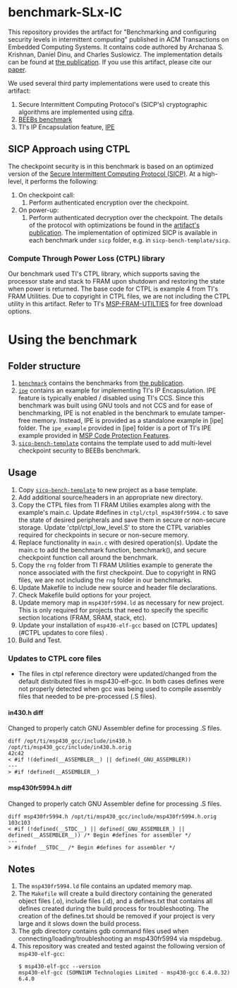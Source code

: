 # benchmark-SLx-IC

This repository provides the artifact for "Benchmarking and configuring security levels in intermittent computing" published in ACM Transactions on Embedded Computing Systems. It contains code authored by Archanaa S. Krishnan, Daniel Dinu, and Charles Suslowicz. The implementation details can be found at [the publication](https://dl.acm.org/doi/10.1145/3522748). If you use this artifact, please cite our [paper](https://dblp.org/rec/journals/tecs/KrishnanS22).

We used several third party implementations were used to create this artifact:
1. Secure Intermittent Computing Protocol's (SICP's) cryptographic algorithms are implemented using [cifra](https://github.com/ctz/cifra).
2. [BEEBs benchmark](https://github.com/mageec/beebs)
3. TI's IP Encapsulation feature, [IPE](http://www.ti.com/lit/slaa685)

## SICP Approach using CTPL 

The checkpoint security is in this benchmark is based on an optimized version of the [Secure Intermittent Computing Protocol (SICP)](https://ieeexplore.ieee.org/document/8714997). At a high-level, it performs the following:
1. On checkpoint call:
	1. Perform authenticated encryption over the checkpoint.
2. On power-up:
	1. Perform authenticated decryption over the checkpoint.
The details of the protocol with optimizations be found in the [artifact's publication](https://dl.acm.org/doi/10.1145/3522748). The implementation of optimized SICP is available in each benchmark under ``sicp`` folder, e.g. in ``sicp-bench-template/sicp``.

### Compute Through Power Loss (CTPL) library 

Our benchmark used TI's CTPL library, which supports saving the processor state and stack to FRAM upon shutdown and restoring the state when power is returned. The base code for CTPL is example 4 from TI's FRAM Utilities. Due to copyright in CTPL files, we are not including the CTPL utility in this artifact. Refer to TI's [MSP-FRAM-UTILTIES](https://www.ti.com/tool/MSP-FRAM-UTILITIES) for free download options. 

# Using the benchmark

## Folder structure
1. [``benchmark``](benchmark) contains the benchmarks from [the publication](https://dl.acm.org/doi/10.1145/3522748).
2. [``ipe``](ipe) contains an example for implementing TI's IP Encapsulation. IPE feature is typically enabled / disabled using TI's CCS. Since this benchmark was built using GNU tools and not CCS and for ease of benchmarking, IPE is not enabled in the benchmark to emulate tamper-free memory. Instead, IPE is provided as a standalone example in [ipe] folder. The ``ipe_example`` provided in [ipe] folder is a port of TI's IPE example provided in [MSP Code Protection Features](http://www.ti.com/lit/slaa685).
3. [``sicp-bench-template``](sicp-bench-template) contains the template used to add multi-level checkpoint security to BEEBs benchmark. 

## Usage
1. Copy [``sicp-bench-template``](sicp-bench-template) to new project as a base template.
2. Add additional source/headers in an appropriate new directory.
3. Copy the CTPL files from TI FRAM Utilies examples along with the example's main.c. Update #defines in `ctpl/ctpl_msp430fr5994.c` to save the state of desired peripherals and save them in secure or non-secure storage. Update 'ctpl/ctpl_low_level.S' to store the CTPL variables required for checkpoints in secure or non-secure memory. 
4. Replace functionality in `main.c` with desired operation(s). Update the main.c to add the benchmark function, benchmark(), and secure checkpoint function call around the benchmark.  
5. Copy the ``rng`` folder from TI FRAM Utilities example to generate the nonce associated with the first checkpoint. Due to copyright in RNG files, we are not including the ``rng`` folder in our benchmarks.
6. Update Makefile to include new source and header file declarations.
7. Check Makefile build options for your project.
8. Update memory map in `msp430fr5994.ld` as necessary for new project. This is only required for projects that need to specify the specific section locations (FRAM, SRAM, stack, etc).
9. Update your installation of `msp430-elf-gcc` based on [CTPL updates](#CTPL updates to core files) .
10. Build and Test.

### Updates to CTPL core files

* The files in ctpl reference directory were updated/changed from the default distributed files in msp430-elf-gcc.
In both cases defines were not properly detected when gcc was being used to compile assembly files that needed to be pre-processed (.S files).

#### in430.h diff

Changed to properly catch GNU Assembler define for processing .S files.

```
diff /opt/ti/msp430_gcc/include/in430.h /opt/ti/msp430_gcc/include/in430.h.orig
42c42
< #if !(defined(__ASSEMBLER__) || defined(_GNU_ASSEMBLER))
---
> #if !defined(__ASSEMBLER__)
```

#### msp430fr5994.h diff

Changed to properly catch GNU Assembler define for processing .S files.

```
diff msp430fr5994.h /opt/ti/msp430_gcc/include/msp430fr5994.h.orig
103c103
< #if (!defined(__STDC__) || defined(_GNU_ASSEMBLER_) || defined(__ASSEMBLER__)) /* Begin #defines for assembler */
---
> #ifndef __STDC__ /* Begin #defines for assembler */
```


## Notes
1. The `msp430fr5994.ld` file contains an updated memory map.  
2. The `Makefile` will create a build directory containing the generated object files (.o), include files (.d), and a defines.txt that contains all defines created during the build process for troubleshooting. The creation of the defines.txt should be removed if your project is very large and it slows down the build process.
3. The gdb directory contains gdb command files used when connecting/loading/troubleshooting an msp430fr5994 via mspdebug.
4. This repository was created and tested against the following version of `msp430-elf-gcc`:
	```
	$ msp430-elf-gcc --version
	msp430-elf-gcc (SOMNIUM Technologies Limited - msp430-gcc 6.4.0.32) 6.4.0
	```



